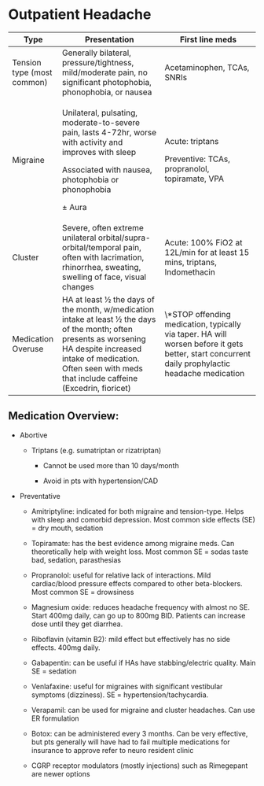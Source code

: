 # Outpatient Headache

<table>
<colgroup>
<col style="width: 20%" />
<col style="width: 41%" />
<col style="width: 38%" />
</colgroup>
<thead>
<tr class="header">
<th>Type</th>
<th>Presentation</th>
<th>First line meds</th>
</tr>
</thead>
<tbody>
<tr class="odd">
<td>Tension type (most common)</td>
<td>Generally bilateral, pressure/tightness, mild/moderate pain, no
significant photophobia, phonophobia, or nausea</td>
<td>Acetaminophen, TCAs, SNRIs</td>
</tr>
<tr class="even">
<td>Migraine</td>
<td><p>Unilateral, pulsating, moderate-to-severe pain, lasts 4-72hr,
worse with activity and improves with sleep</p>
<p>Associated with nausea, photophobia or phonophobia</p>
<p>± Aura</p></td>
<td><p>Acute: triptans</p>
<p>Preventive: TCAs, propranolol, topiramate, VPA</p></td>
</tr>
<tr class="odd">
<td>Cluster</td>
<td>Severe, often extreme unilateral orbital/supra-orbital/temporal
pain, often with lacrimation, rhinorrhea, sweating, swelling of face,
visual changes</td>
<td>Acute: 100% FiO2 at 12L/min for at least 15 mins, triptans,
Indomethacin</td>
</tr>
<tr class="even">
<td>Medication Overuse</td>
<td>HA at least ½ the days of the month, w/medication intake at least ½
the days of the month; often presents as worsening HA despite increased
intake of medication. Often seen with meds that include caffeine
(Excedrin, fioricet)</td>
<td>\*STOP offending medication, typically via taper. HA will worsen
before it gets better, start concurrent daily prophylactic headache
medication</td>
</tr>
</tbody>
</table>

## Medication Overview:

- Abortive

    - Triptans (e.g. sumatriptan or rizatriptan)

        - Cannot be used more than 10 days/month

        - Avoid in pts with hypertension/CAD

- Preventative

    - Amitriptyline: indicated for both migraine and tension-type. Helps
        with sleep and comorbid depression. Most common side effects (SE) =
        dry mouth, sedation

    - Topiramate: has the best evidence among migraine meds. Can
        theoretically help with weight loss. Most common SE = sodas taste
        bad, sedation, parasthesias

    - Propranolol: useful for relative lack of interactions. Mild
        cardiac/blood pressure effects compared to other beta-blockers. Most
        common SE = drowsiness

    - Magnesium oxide: reduces headache frequency with almost no SE. Start
        400mg daily, can go up to 800mg BID. Patients can increase dose
        until they get diarrhea.

    - Riboflavin (vitamin B2): mild effect but effectively has no side
        effects. 400mg daily.

    - Gabapentin: can be useful if HAs have stabbing/electric quality.
        Main SE = sedation

    - Venlafaxine: useful for migraines with significant vestibular
        symptoms (dizziness). SE = hypertension/tachycardia.

    - Verapamil: can be used for migraine and cluster headaches. Can use
        ER formulation

    - Botox: can be administered every 3 months. Can be very effective,
        but pts generally will have had to fail multiple medications for
        insurance to approve refer to neuro resident clinic

    - CGRP receptor modulators (mostly injections) such as Rimegepant are
        newer options
